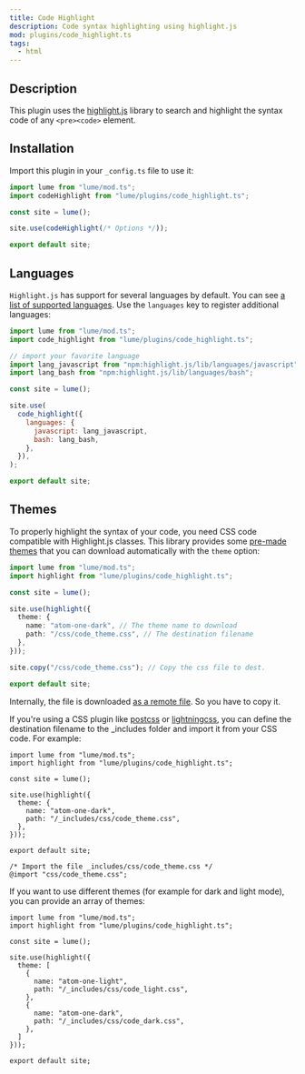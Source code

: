 ```yaml
---
title: Code Highlight
description: Code syntax highlighting using highlight.js
mod: plugins/code_highlight.ts
tags:
  - html
---
```


## Description

This plugin uses the [highlight.js](https://highlightjs.org/) library to search
and highlight the syntax code of any `<pre><code>` element.

## Installation

Import this plugin in your `_config.ts` file to use it:

```js
import lume from "lume/mod.ts";
import codeHighlight from "lume/plugins/code_highlight.ts";

const site = lume();

site.use(codeHighlight(/* Options */));

export default site;
```

## Languages

`Highlight.js` has support for several languages by default. You can see
[a list of supported languages](https://github.com/highlightjs/highlight.js/blob/main/SUPPORTED_LANGUAGES.md).
Use the `languages` key to register additional languages:

```js
import lume from "lume/mod.ts";
import code_highlight from "lume/plugins/code_highlight.ts";

// import your favorite language
import lang_javascript from "npm:highlight.js/lib/languages/javascript";
import lang_bash from "npm:highlight.js/lib/languages/bash";

const site = lume();

site.use(
  code_highlight({
    languages: {
      javascript: lang_javascript,
      bash: lang_bash,
    },
  }),
);

export default site;
```

## Themes

To properly highlight the syntax of your code, you need CSS code compatible with
Highlight.js classes. This library provides some
[pre-made themes](https://highlightjs.org/examples) that you can download
automatically with the `theme` option:

```ts
import lume from "lume/mod.ts";
import highlight from "lume/plugins/code_highlight.ts";

const site = lume();

site.use(highlight({
  theme: {
    name: "atom-one-dark", // The theme name to download
    path: "/css/code_theme.css", // The destination filename
  },
}));

site.copy("/css/code_theme.css"); // Copy the css file to dest.

export default site;
```

Internally, the file is downloaded
[as a remote file](../docs/core/remote-files.md). So you have to copy it.

If you're using a CSS plugin like [postcss](./postcss.md) or
[lightningcss](./lightningcss.md), you can define the destination filename to
the _includes folder and import it from your CSS code. For example:

<lume-code>

```ts{title="_config.ts"}
import lume from "lume/mod.ts";
import highlight from "lume/plugins/code_highlight.ts";

const site = lume();

site.use(highlight({
  theme: {
    name: "atom-one-dark",
    path: "/_includes/css/code_theme.css",
  },
}));

export default site;
```

```css{title="styles.css"}
/* Import the file _includes/css/code_theme.css */
@import "css/code_theme.css";
```

</lume-code>

If you want to use different themes (for example for dark and light mode), you
can provide an array of themes:

```ts{title="_config.ts"}
import lume from "lume/mod.ts";
import highlight from "lume/plugins/code_highlight.ts";

const site = lume();

site.use(highlight({
  theme: [
    {
      name: "atom-one-light",
      path: "/_includes/css/code_light.css",
    },
    {
      name: "atom-one-dark",
      path: "/_includes/css/code_dark.css",
    },
  ]
}));

export default site;
```
